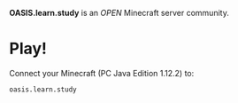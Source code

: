 
__OASIS.learn.study__ is an *OPEN* Minecraft server community.

# Play!

Connect your Minecraft (PC Java Edition 1.12.2) to:

    oasis.learn.study
